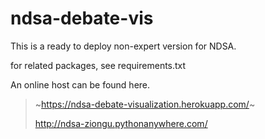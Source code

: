 # ndsa-debate-vis
 
This is a ready to deploy non-expert version for NDSA.

for related packages, see requirements.txt

An online host can be found here.

>  ~https://ndsa-debate-visualization.herokuapp.com/~
> 
> http://ndsa-ziongu.pythonanywhere.com/
